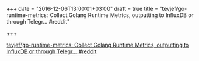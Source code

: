 +++
date = "2016-12-06T13:00:01+03:00"
draft = true
title = "tevjef/go-runtime-metrics: Collect Golang Runtime Metrics, outputting to InfluxDB or through Telegr…  #reddit"

+++

<p><a href="https://t.co/KYLiNBFsab">tevjef/go-runtime-metrics: Collect Golang Runtime Metrics, outputting to InfluxDB or through Telegr…  #reddit</a></p>
